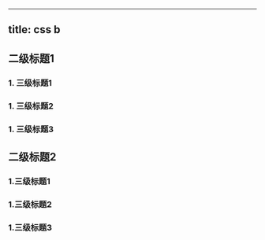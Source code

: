 ---
title: css b
----

## 二级标题1

### 1. 三级标题1
### 1. 三级标题2
### 1. 三级标题3

## 二级标题2

### 1.三级标题1
### 1.三级标题2
### 1.三级标题3